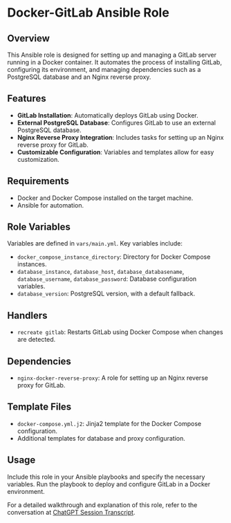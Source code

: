 # Docker-GitLab Ansible Role

## Overview
This Ansible role is designed for setting up and managing a GitLab server running in a Docker container. It automates the process of installing GitLab, configuring its environment, and managing dependencies such as a PostgreSQL database and an Nginx reverse proxy.

## Features
- **GitLab Installation**: Automatically deploys GitLab using Docker.
- **External PostgreSQL Database**: Configures GitLab to use an external PostgreSQL database.
- **Nginx Reverse Proxy Integration**: Includes tasks for setting up an Nginx reverse proxy for GitLab.
- **Customizable Configuration**: Variables and templates allow for easy customization.

## Requirements
- Docker and Docker Compose installed on the target machine.
- Ansible for automation.

## Role Variables
Variables are defined in `vars/main.yml`. Key variables include:
- `docker_compose_instance_directory`: Directory for Docker Compose instances.
- `database_instance`, `database_host`, `database_databasename`, `database_username`, `database_password`: Database configuration variables.
- `database_version`: PostgreSQL version, with a default fallback.

## Handlers
- `recreate gitlab`: Restarts GitLab using Docker Compose when changes are detected.

## Dependencies
- `nginx-docker-reverse-proxy`: A role for setting up an Nginx reverse proxy for GitLab.

## Template Files
- `docker-compose.yml.j2`: Jinja2 template for the Docker Compose configuration.
- Additional templates for database and proxy configuration.

## Usage
Include this role in your Ansible playbooks and specify the necessary variables. Run the playbook to deploy and configure GitLab in a Docker environment.

For a detailed walkthrough and explanation of this role, refer to the conversation at [ChatGPT Session Transcript](https://chat.openai.com/share/1b0147bf-d4de-4790-b8ed-c332aa4e3ce3).